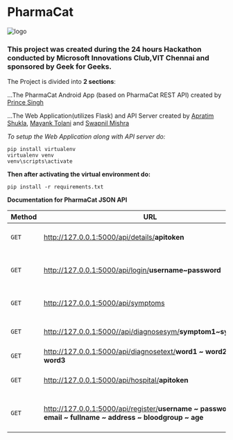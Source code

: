 # PharmaCat

![logo](https://i.imgur.com/F9Z8mih.png "PharmaCat logo created by Prince Singh")

### This project was created during the 24 hours Hackathon conducted by Microsoft Innovations Club,VIT Chennai and sponsored by Geek for Geeks.

The Project is divided into **2 sections**:


...The PharmaCat Android App (based on PharmaCat REST API) created by [Prince Singh](https://github.com/princesinghr1)

...The Web Application(utilizes Flask) and API Server created by [Apratim Shukla](https://github.com/apratimshukla6), [Mayank Tolani](https://github.com/mak1082) and [Swapnil Mishra](https://github.com/Swapnil0115)

*To setup the Web Application along with API server do:*
```
pip install virtualenv
virtualenv venv
venv\scripts\activate
```
**Then after activating the virtual environment do:**
```
pip install -r requirements.txt
```

**Documentation for PharmaCat JSON API**


| Method | URL                                                                | USE                                                     |
| ------ | ------------------------------------------------------------------ | ------------------------------------------------------- |
|  `GET` | http://127.0.0.1:5000/api/details/<b>apitoken</b>                  | Shows your PharmaCat Account Details                    |
|  `GET` | http://127.0.0.1:5000/api/login/<b>username~password</b>           | Generates your PharmaCat API Token upon successful login|
|  `GET` | http://127.0.0.1:5000/api/symptoms                                 | Generates list of all Symptoms in your Database         |
|  `GET` | http://127.0.0.1:5000//api/diagnosesym/<b>symptom1~symptom2</b>    | Diagnoses Disease,Medicine and Specialist               |
|  `GET` | http://127.0.0.1:5000/api/diagnosetext/<b>word1 ~ word2 ~ word3</b>    | Diagnoses Disease                                       |
|  `GET` | http://127.0.0.1:5000/api/hospital/<b>apitoken</b>                 | Generates list of Hospitals near you                      |
|  `GET` | http://127.0.0.1:5000/api/register/<b>username ~ password ~ email ~ fullname ~ address ~ bloodgroup ~ age</b>                 | Registers the Patient in the PharmaCat Database                      |




